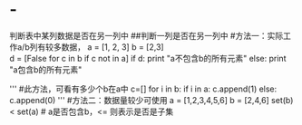 # -
判断表中某列数据是否在另一列中
##判断一列是否在另一列中
#方法一：实际工作a/b列有较多数据，
a = [1, 2, 3]
b = [2,3]  
d = [False for c in b if c not in a]
if d:
  print "a不包含b的所有元素"
else:
  print "a包含b的所有元素"

'''
#此方法，可看有多少个b在a中
c=[]
for i in b:
    if i in a:
        c.append(1)
    else:
        c.append(0)
'''
#方法二：数据量较少可使用
a = [1,2,3,4,5,6]
b = [2,4,6]
set(b) < set(a) # a是否包含b，<= 则表示是否是子集
